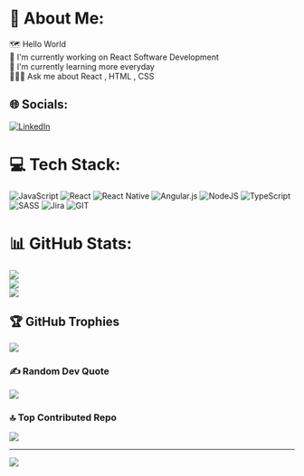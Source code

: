 # 💫 About Me:
🗺️ Hello World<br>🔭 I'm currently working on React Software Development<br>🔬 I'm currently learning more everyday <br>👨‍🔬💬 Ask me about React , HTML , CSS


## 🌐 Socials:
[![LinkedIn](https://img.shields.io/badge/LinkedIn-%230077B5.svg?logo=linkedin&logoColor=white)](https://linkedin.com/in/https://www.linkedin.com/in/developersakir/) 

# 💻 Tech Stack:
![JavaScript](https://img.shields.io/badge/javascript-%23323330.svg?style=for-the-badge&logo=javascript&logoColor=%23F7DF1E) ![React](https://img.shields.io/badge/react-%2320232a.svg?style=for-the-badge&logo=react&logoColor=%2361DAFB) ![React Native](https://img.shields.io/badge/react_native-%2320232a.svg?style=for-the-badge&logo=react&logoColor=%2361DAFB) ![Angular.js](https://img.shields.io/badge/angular.js-%23E23237.svg?style=for-the-badge&logo=angularjs&logoColor=white) ![NodeJS](https://img.shields.io/badge/node.js-6DA55F?style=for-the-badge&logo=node.js&logoColor=white) ![TypeScript](https://img.shields.io/badge/typescript-%23007ACC.svg?style=for-the-badge&logo=typescript&logoColor=white) ![SASS](https://img.shields.io/badge/SASS-hotpink.svg?style=for-the-badge&logo=SASS&logoColor=white) ![Jira](https://img.shields.io/badge/jira-%230A0FFF.svg?style=for-the-badge&logo=jira&logoColor=white) ![GIT](https://img.shields.io/badge/Git-fc6d26?style=for-the-badge&logo=git&logoColor=white)
# 📊 GitHub Stats:
![](https://github-readme-stats.vercel.app/api?username=SakirParlakbileker&theme=dark&hide_border=false&include_all_commits=true&count_private=true)<br/>
![](https://github-readme-streak-stats.herokuapp.com/?user=SakirParlakbileker&theme=dark&hide_border=false)<br/>
![](https://github-readme-stats.vercel.app/api/top-langs/?username=SakirParlakbileker&theme=dark&hide_border=false&include_all_commits=true&count_private=true&layout=compact)

## 🏆 GitHub Trophies
![](https://github-profile-trophy.vercel.app/?username=SakirParlakbileker&theme=radical&no-frame=false&no-bg=true&margin-w=4)

### ✍️ Random Dev Quote
![](https://quotes-github-readme.vercel.app/api?type=horizontal&theme=radical)

### 🔝 Top Contributed Repo
![](https://github-contributor-stats.vercel.app/api?username=SakirParlakbileker&limit=5&theme=dark&combine_all_yearly_contributions=true)

---
[![](https://visitcount.itsvg.in/api?id=SakirParlakbileker&icon=0&color=0)](https://visitcount.itsvg.in)

<!-- Proudly created with GPRM ( https://gprm.itsvg.in ) -->
